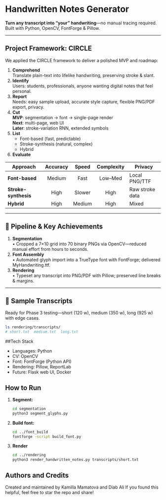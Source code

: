 # Handwritten Notes Generator

**Turn any transcript into “your” handwriting**—no manual tracing required.  
Built with Python, OpenCV, FontForge & Pillow.

---

## Project Framework: CIRCLE

We applied the CIRCLE framework to deliver a polished MVP and roadmap:

1. **Comprehend**  
   Translate plain-text into lifelike handwriting, preserving stroke & slant.  
2. **Identify**  
   Users: students, professionals, anyone wanting digital notes that feel personal.  
3. **Report**  
   Needs: easy sample upload, accurate style capture, flexible PNG/PDF export, privacy.  
4. **Cut**  
   **MVP**: segmentation → font → single-page render  
   **Next**: multi-page, web UI  
   **Later**: stroke-variation RNN, extended symbols  
5. **List**  
   - Font-based (fast, predictable)  
   - Stroke-synthesis (natural, complex)  
   - Hybrid  
6. **Evaluate**  

| Approach             | Accuracy | Speed   | Complexity | Privacy          |
|----------------------|:--------:|:-------:|:----------:|------------------|
| **Font-based**       | Medium   | Fast    | Low–Med    | Local PNG/TTF    |
| **Stroke-synthesis** | High     | Slower  | High       | Raw stroke data  |
| **Hybrid**           | High     | Medium  | High       | Mixed            |

---

## 🚀 Pipeline & Key Achievements

1. **Segmentation**  
   • Cropped a 7×10 grid into 70 binary PNGs via OpenCV—reduced manual effort from hours to seconds.  
2. **Font Assembly**  
   • Automated glyph import into a TrueType font with FontForge; delivered MyHandwriting.ttf.  
3. **Rendering**  
   • Typeset any transcript into PNG/PDF with Pillow; preserved line breaks & margins.  

---

## 📂 Sample Transcripts  

Ready for Phase 3 testing—short (120 w), medium (350 w), long (925 w) with edge cases.  

```bash
ls rendering/transcripts/
# short.txt  medium.txt  long.txt
```

##Tech Stack

- Languages: Python
- CV: OpenCV
- Font: FontForge (Python API)
- Rendering: Pillow, ReportLab
- Future: Flask web UI, Docker

## How to Run

1. **Segment:**
    ```bash
    cd segmentation
    python3 segment_glyphs.py
    ```
2. **Build font:**
    ```bash
    cd ../font_build
    fontforge -script build_font.py
    ```
3. **Render**
    ```bash
    cd ../rendering
    python3 render_handwritten_notes.py transcripts/short.txt
    ```

## Authors and Credits
Created and maintained by Kamilla Mamatova and Diab Ali If you found this helpful, feel free to star the repo and share!
